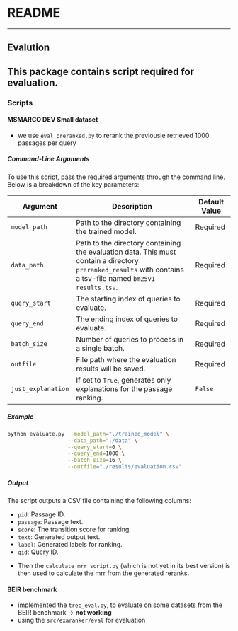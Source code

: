 <br />

# README

---
## Evalution 

This package contains script required for evaluation.
---

### Scripts

#### MSMARCO DEV Small dataset
* we use `eval_preranked.py` to rerank the previousle retrieved 1000 passages per query

##### Command-Line Arguments

To use this script, pass the required arguments through the command line. Below is a breakdown of the key parameters:

| Argument         | Description                                                                                                                                                 | Default Value |
|-------------------|-------------------------------------------------------------------------------------------------------------------------------------------------------------|---------------|
| `model_path`      | Path to the directory containing the trained model.                                                                                                         | Required      |
| `data_path`       | Path to the directory containing the evaluation data. This must contain a directory `preranked_results` with contains a tsv-file named `bm25v1-results.tsv`. | Required      |
| `query_start`     | The starting index of queries to evaluate.                                                                                                                  | Required      |
| `query_end`       | The ending index of queries to evaluate.                                                                                                                    | Required      |
| `batch_size`      | Number of queries to process in a single batch.                                                                                                             | Required      |
| `outfile`         | File path where the evaluation results will be saved.                                                                                                       | Required      |
| `just_explanation`| If set to `True`, generates only explanations for the passage ranking.                                                                                      | `False`       |

##### Example

```bash
python evaluate.py --model_path="./trained_model" \
                   --data_path="./data" \
                   --query_start=0 \
                   --query_end=1000 \
                   --batch_size=16 \
                   --outfile="./results/evaluation.csv"
```

##### Output
The script outputs a CSV file containing the following columns:
- `pid`: Passage ID.
- `passage`: Passage text.
- `score`: The transition score for ranking.
- `text`: Generated output text.
- `label`: Generated labels for ranking.
- `qid`: Query ID.

* Then the `calculate_mrr_script.py` (which is not yet in its best version) is then used to calculate the mrr from the generated reranks.

#### BEIR benchmark

* implemented the `trec_eval.py`, to evaluate on some datasets from the BEIR benchmark -> **not working**
* using the `src/exaranker/eval` for evaluation

